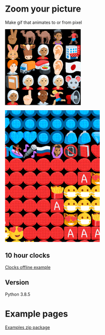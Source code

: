 # Zoom your picture
Make gif that animates to or from pixel 

![Me](modules/static/megif.gif)

![superman](modules/static/superman.gif)

## 10 hour clocks 
[Clocks offline example](https://grzegorzkrug.github.io/zoom-your-picture/)

## Version
Python 3.8.5

# Example pages
[Examples zip package](https://raw.githubusercontent.com/GrzegorzKrug/zoom-your-picture/master/examples/examples.zip)

